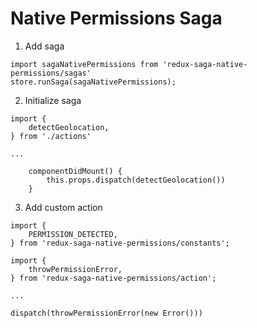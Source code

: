 # Native Permissions Saga

1. Add saga
```
import sagaNativePermissions from 'redux-saga-native-permissions/sagas'
store.runSaga(sagaNativePermissions);

```

2. Initialize saga

```
import {
    detectGeolocation,
} from './actions'

...

    componentDidMount() {
        this.props.dispatch(detectGeolocation())
    }
```

3. Add custom action

```
import {
    PERMISSION_DETECTED,
} from 'redux-saga-native-permissions/constants';

import {
    throwPermissionError,
} from 'redux-saga-native-permissions/action';

...

dispatch(throwPermissionError(new Error()))
```